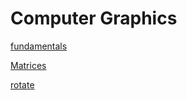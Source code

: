 # Computer Graphics

[fundamentals](computer-graphics-fundamentals.md)

[Matrices](computer-graphics-matrices.md)

[rotate](computer-graphics-rotate.md)
